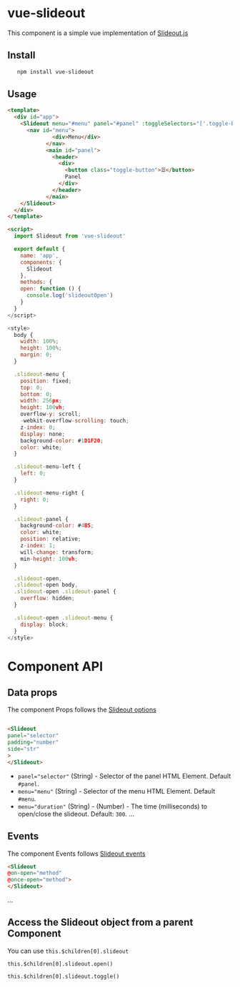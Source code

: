 # vue-slideout

This component is a simple vue implementation of [Slideout.js](https://github.com/Mango/slideout)


## Install

```bash
   npm install vue-slideout
 ```

## Usage

```html
<template>
  <div id="app">
    <Slideout menu="#menu" panel="#panel" :toggleSelectors="['.toggle-button']" @on-open="open">
      <nav id="menu">
              <div>Menu</div>
            </nav>
            <main id="panel">
              <header>
                <div>
                  <button class="toggle-button">☰</button>
                  Panel
                </div>
              </header>
            </main>
    </Slideout>
  </div>
</template>

<script>
  import Slideout from 'vue-slideout'

  export default {
    name: 'app',
    components: {
      Slideout
    },
    methods: {
    open: function () {
      console.log('slideoutOpen')
    }
  }
</script>

<style>
  body {
    width: 100%;
    height: 100%;
    margin: 0;
  }

  .slideout-menu {
    position: fixed;
    top: 0;
    bottom: 0;
    width: 256px;
    height: 100vh;
    overflow-y: scroll;
    -webkit-overflow-scrolling: touch;
    z-index: 0;
    display: none;
    background-color: #1D1F20;
    color: white;
  }

  .slideout-menu-left {
    left: 0;
  }

  .slideout-menu-right {
    right: 0;
  }

  .slideout-panel {
    background-color: #4B5;
    color: white;
    position: relative;
    z-index: 1;
    will-change: transform;
    min-height: 100vh;
  }

  .slideout-open,
  .slideout-open body,
  .slideout-open .slideout-panel {
    overflow: hidden;
  }

  .slideout-open .slideout-menu {
    display: block;
  }
</style>
```

# Component API

## Data props
The component Props follows the [Slideout options](https://github.com/Mango/slideout#user-content-slideoutoptions)

```html

<Slideout
panel="selector"
padding="number"
side="str"
>
</Slideout>
```

- `panel="selector"` (String)  - Selector of the panel HTML Element. Default `#panel`.
- `menu="menu"` (String)  - Selector of the menu HTML Element. Default `#menu`.
- `menu="duration"` (String)  - (Number) - The time (milliseconds) to open/close the slideout. Default: `300`.
...

## Events
The component Events follows [Slideout events](https://github.com/Mango/slideout#user-content-events)


```html
<Slideout
@on-open="method"
@once-open="method">
</Slideout>
```

...

## Access the Slideout object from a parent Component

You can use `this.$children[0].slideout`


`this.$children[0].slideout.open()`

`this.$children[0].slideout.toggle()`

